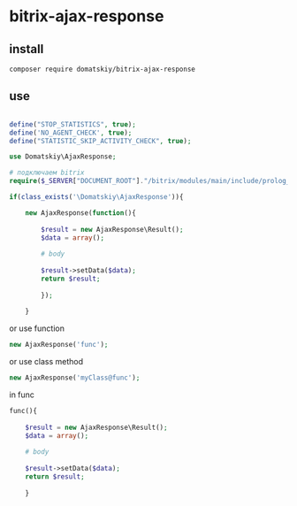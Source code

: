 # bitrix-ajax-response

## install 

```
composer require domatskiy/bitrix-ajax-response
```
## use

```php

define("STOP_STATISTICS", true);
define('NO_AGENT_CHECK', true);
define("STATISTIC_SKIP_ACTIVITY_CHECK", true);

use Domatskiy\AjaxResponse;

# подключаем bitrix
require($_SERVER["DOCUMENT_ROOT"]."/bitrix/modules/main/include/prolog_before.php");

if(class_exists('\Domatskiy\AjaxResponse')){

    new AjaxResponse(function(){
    
        $result = new AjaxResponse\Result();
        $data = array();
        
        # body
        
        $result->setData($data);
        return $result;
        
        });
   
    }
```

or use function 

```php
new AjaxResponse('func');
```

or use class method 

```php
new AjaxResponse('myClass@func');
```

in func

```php
func(){
 
    $result = new AjaxResponse\Result();
    $data = array();
    
    # body
    
    $result->setData($data);
    return $result;
    
    }
```